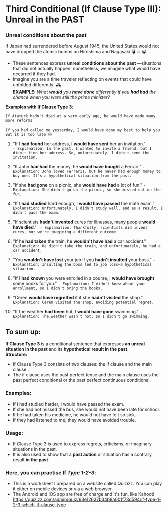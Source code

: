  # **Third Conditional** (If Clause Type III): Unreal in the PAST
 ### **Unreal conditions about the past**

 If Japan had surrendered before August 1945, the United States would not have dropped the atomic bombs on Hiroshima and Nagasaki :bomb: :boom: :sob:
 
 - These sentences express **unreal conditions about the past** —situations that did not actually happen, nonetheless, we imagine what would have occurred if they had.
 - Imagine you are a time traveler reflecting on events that could have unfolded differently. 🕰️ </br>
   **EXAMPLE:** _What **would** you **have done** differently if you **had had** the chance when you were still the prime minister?_

**Examples with If Clause Type 3**:

````If Ataturk hadn't died at a very early age, he would have made many more reforms````  </br>
 </br>
````If you had called me yesterday, I would have done my best to help you. But it is too late 😢````
 </br>
1. "If I **had found** her address, I **would have sent** her an invitation."  
  ````- Explanation: In the past, I wanted to invite a friend, but I didn't find her address. So, unfortunately, I didn't send the invitation.````

2. "If John **had had** the money, he **would have bought** a Ferrari."
 ````- Explanation: John loved Ferraris, but he never had enough money to buy one. It's a hypothetical situation from the past.````

3. "If she **had gone** on a picnic, she **would have had** a lot of fun."
  ````- Explanation: She didn't go on the picnic, so she missed out on the fun.````

4. "If I **had studied** hard enough, I **would have passed** the math exam."
 ```` - Explanation: Unfortunately, I didn't study well, and as a result, I didn't pass the exam.````

5. "If scientists **hadn't invented** cures for illnesses, many people **would have died**."
```` - Explanation: Thankfully, scientists did invent cures, but we're imagining a different outcome.````

6. "If he **had taken** the train, he **wouldn't have had** a car accident."
````   - Explanation: He didn't take the train, and unfortunately, he had a car accident.````

7. "You **wouldn't have lost** your job if you **hadn't insulted** your boss."
  ````- Explanation: Insulting the boss led to job loss—a hypothetical situation.````

8. "If I **had known** you were enrolled in a course, I **would have brought** some books for you."
````- Explanation: I didn't know about your enrollment, so I didn't bring the books.````

9. "Ceren **would have regretted** it if she **hadn't visited** the shop."
 ````- Explanation: Ceren visited the shop, avoiding potential regret.````

10. "If the weather **had been** hot, I **would have gone** swimming."
  ````- Explanation: The weather wasn't hot, so I didn't go swimming.````

## To sum up:

**If Clause Type 3** is a conditional sentence that expresses **an unreal situation in the past** and its **hypothetical result in the past**.  </br>
**Structure:** 
- If Clause Type 3 consists of two clauses: the if clause and the main clause .  </br>
- The if clause uses the past perfect tense and the main clause uses the past perfect conditional or the past perfect continuous conditional.
  </br>
### Examples:
- If I had studied harder, I would have passed the exam.
- If she had not missed the bus, she would not have been late for school.
- If he had taken his medicine, he would not have felt so sick.
- If they had listened to me, they would have avoided trouble.
  
### **Usage:** 
- If Clause Type 3 is used to express regrets, criticisms, or imaginary situations in the past.  </br>
- It is also used to show that a **past action** or situation has a contrary result **in the past**.


### Here, you can practise If *Type 1-2-3*:

- This is a worksheet I prepared on a website called Quizizz. You can play it either on mobile devices or via a web browser. </br>
- The Android and IOS app are free of charge and it's fun, like Kahoot! </br>
https://quizizz.com/admin/quiz/63e12637b34b8a001f73d594/if-type-1-2-3-which-if-clause-type

